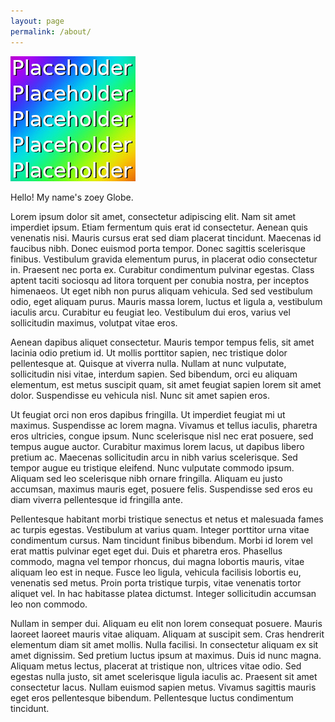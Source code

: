 ```yaml
---
layout: page
permalink: /about/
---
```

![face](https://raw.githubusercontent.com/itszoeyglobe/itszoeyglobe.github.io/main/assets/face-for-about.jpg)

Hello! My name's zoey Globe.

Lorem ipsum dolor sit amet, consectetur adipiscing elit. Nam sit amet imperdiet ipsum. Etiam fermentum quis erat id consectetur. Aenean quis venenatis nisi. Mauris cursus erat sed diam placerat tincidunt. Maecenas id faucibus nibh. Donec euismod porta tempor. Donec sagittis scelerisque finibus. Vestibulum gravida elementum purus, in placerat odio consectetur in. Praesent nec porta ex. Curabitur condimentum pulvinar egestas. Class aptent taciti sociosqu ad litora torquent per conubia nostra, per inceptos himenaeos. Ut eget nibh non purus aliquam vehicula. Sed sed vestibulum odio, eget aliquam purus. Mauris massa lorem, luctus et ligula a, vestibulum iaculis arcu. Curabitur eu feugiat leo. Vestibulum dui eros, varius vel sollicitudin maximus, volutpat vitae eros.

Aenean dapibus aliquet consectetur. Mauris tempor tempus felis, sit amet lacinia odio pretium id. Ut mollis porttitor sapien, nec tristique dolor pellentesque at. Quisque at viverra nulla. Nullam at nunc vulputate, sollicitudin nisi vitae, interdum sapien. Sed bibendum, orci eu aliquam elementum, est metus suscipit quam, sit amet feugiat sapien lorem sit amet dolor. Suspendisse eu vehicula nisl. Nunc sit amet sapien eros.

Ut feugiat orci non eros dapibus fringilla. Ut imperdiet feugiat mi ut maximus. Suspendisse ac lorem magna. Vivamus et tellus iaculis, pharetra eros ultricies, congue ipsum. Nunc scelerisque nisl nec erat posuere, sed tempus augue auctor. Curabitur maximus lorem lacus, ut dapibus libero pretium ac. Maecenas sollicitudin arcu in nibh varius scelerisque. Sed tempor augue eu tristique eleifend. Nunc vulputate commodo ipsum. Aliquam sed leo scelerisque nibh ornare fringilla. Aliquam eu justo accumsan, maximus mauris eget, posuere felis. Suspendisse sed eros eu diam viverra pellentesque id fringilla ante.

Pellentesque habitant morbi tristique senectus et netus et malesuada fames ac turpis egestas. Vestibulum at varius quam. Integer porttitor urna vitae condimentum cursus. Nam tincidunt finibus bibendum. Morbi id lorem vel erat mattis pulvinar eget eget dui. Duis et pharetra eros. Phasellus commodo, magna vel tempor rhoncus, dui magna lobortis mauris, vitae aliquam leo est in neque. Fusce leo ligula, vehicula facilisis lobortis eu, venenatis sed metus. Proin porta tristique turpis, vitae venenatis tortor aliquet vel. In hac habitasse platea dictumst. Integer sollicitudin accumsan leo non commodo.

Nullam in semper dui. Aliquam eu elit non lorem consequat posuere. Mauris laoreet laoreet mauris vitae aliquam. Aliquam at suscipit sem. Cras hendrerit elementum diam sit amet mollis. Nulla facilisi. In consectetur aliquam ex sit amet dignissim. Sed pretium luctus ipsum at maximus. Duis id nunc magna. Aliquam metus lectus, placerat at tristique non, ultrices vitae odio. Sed egestas nulla justo, sit amet scelerisque ligula iaculis ac. Praesent sit amet consectetur lacus. Nullam euismod sapien metus. Vivamus sagittis mauris eget eros pellentesque bibendum. Pellentesque luctus condimentum tincidunt. 

